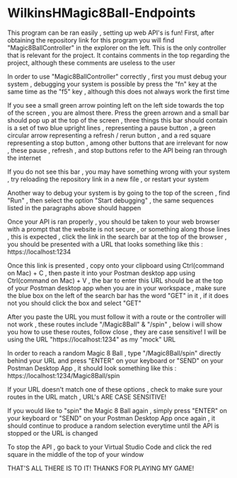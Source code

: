 # WilkinsHMagic8Ball-Endpoints


This program can be ran easily , setting up web API's is fun! First, after obtaining the repository link for this program you will find "Magic8BallController" in the explorer on the left. This is the only controller that is relevant for the project. It contains comments in the top regarding the project, although these comments are useless to the user

In order to use "Magic8BallController" correctly , first you must debug your system , debugging your system is possible by press the "fn" key at the same time as the "f5" key , although this does not always work the first time

If you see a small green arrow pointing left on the left side towards the top of the screen , you are almost there. Press the green arrown and a small bar should pop up at the top of the screen , three things this bar should contain is a set of two blue upright lines , representing a pause button , a green circular arrow representing a refresh / rerun button , and a red square representing a stop button , among other buttons that are irrelevant for now , these pause , refresh , and stop buttons refer to the API being ran through the internet

If you do not see this bar , you may have something wrong with your system , try reloading the repository link in a new file , or restart your system

Another way to debug your system is by going to the top of the screen , find "Run" , then select the option "Start debugging" , the same sequences listed in the paragraphs above should happen

Once your API is ran properly , you should be taken to your web browser with a prompt that the website is not secure , or something along those lines , this is expected , click the link in the search bar at the top of the browser , you should be presented with a URL that looks something like this : https://localhost:1234

Once this link is presented , copy onto your clipboard using Ctrl(command on Mac) + C , then paste it into your Postman desktop app using Ctrl(command on Mac) + V , the bar to enter this URL should be at the top of your Postman desktop app when you are in your workspace , make sure the blue box on the left of the search bar has the word "GET" in it , if it does not you should click the box and select "GET"

After you paste the URL you must follow it with a route or the controller will not work , these routes include "/Magic8Ball" & "/spin" , below i will show you how to use these routes, follow close , they are case sensitive! I will be using the URL "https://localhost:1234" as my "mock" URL

In order to reach a random Magic 8 Ball , type "/Magic8Ball/spin" directly behind your URL and press "ENTER" on your keyboard or "SEND" on your Postman Desktop App , it should look something like this : https://localhost:1234/Magic8Ball/spin

If your URL doesn't match one of these options , check to make sure your routes in the URL match , URL's ARE CASE SENSITIVE!

If you would like to "spin" the Magic 8 Ball again , simply press "ENTER" on your keyboard or "SEND" on your Postman Desktop App once again , it should continue to produce a random selection everytime until the API is stopped or the URL is changed

To stop the API , go back to your Virtual Studio Code and click the red square in the middle of the top of your window

THAT'S ALL THERE IS TO IT! THANKS FOR PLAYING MY GAME!
